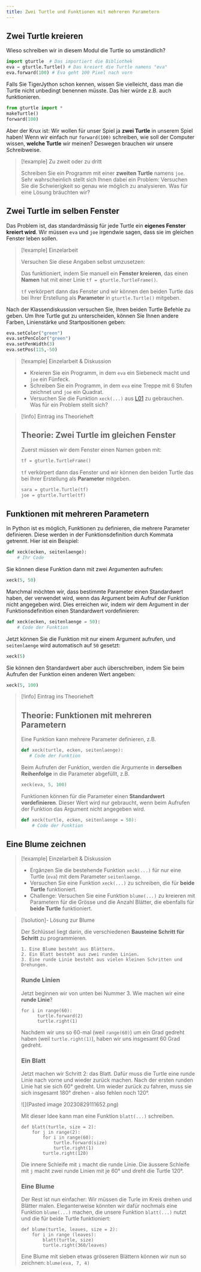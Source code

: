 ```yaml
---
title: Zwei Turtle und Funktionen mit mehreren Parametern
---
```

## Zwei Turtle kreieren

Wieso schreiben wir in diesem Modul die Turtle so umständlich?

```python
import gturtle  # Das importiert die Bibliothek
eva = gturtle.Turtle() # Das kreiert die Turtle namens "eva"
eva.forward(100) # Eva geht 100 Pixel nach vorn
```

Falls Sie TigerJython schon kennen, wissen Sie vielleicht, dass man die Turtle nicht unbedingt benennen müsste. Das hier würde z.B. auch funktionieren.

```python
from gturtle import *
makeTurtle()
forward(100)
```

Aber der Krux ist: Wir wollen für unser Spiel ja **zwei Turtle** in unserem Spiel haben! Wenn wir einfach nur `forward(100)` schreiben, wie soll der Computer wissen, **welche Turtle** wir meinen? Deswegen brauchen wir unsere Schreibweise.


> [!example] Zu zweit oder zu dritt
> 
> Schreiben Sie ein Programm mit einer **zweiten Turtle** namens `joe`. Sehr wahrscheinlich stellt sich Ihnen dabei ein Problem: Versuchen Sie die Schwierigkeit so genau wie möglich zu analysieren. Was für eine Lösung bräuchten wir?

## Zwei Turtle im selben Fenster

Das Problem ist, das standardmässig für jede Turtle ein **eigenes Fenster kreiert wird**. Wir müssen `eva` und `joe` irgendwie sagen, dass sie im gleichen Fenster leben sollen.

> [!example] Einzelarbeit
> 
> Versuchen Sie diese Angaben selbst umzusetzen:
> 
> Das funktioniert, indem Sie manuell ein **Fenster kreieren**, das einen **Namen** hat mit einer Linie `tf = gturtle.TurtleFrame()`. 
> 
> `tf` verkörpert dann das Fenster und wir können den beiden Turtle das bei Ihrer Erstellung als **Parameter** in `gturtle.Turtle()` mitgeben.

Nach der Klassendiskussion versuchen Sie, Ihren beiden Turtle Befehle zu geben. Um Ihre Turtle gut zu unterscheiden, können Sie Ihnen andere Farben, Linienstärke und Startpositionen geben:
```python
eva.setColor("green")
eva.setPenColor("green")  
eva.setPenWidth(3)
eva.setPos(115,-50)
```

> [!example] Einzelarbeit & Diskussion
> 
> - Kreieren Sie ein Programm, in dem `eva` ein Siebeneck macht und `joe` ein Fünfeck.
> - Schreiben Sie ein Programm, in dem `eva` eine Treppe mit 6 Stufen zeichnet und `joe` ein Quadrat.
> - Versuchen Sie die Funktion `xeck(...)` aus [L01](binp-b1l0102-repetition) zu gebrauchen. Was für ein Problem stellt sich?

> [!info] Eintrag ins Theorieheft
> 
> ## Theorie: Zwei Turtle im gleichen Fenster
> 
>  Zuerst müssen wir dem Fenster einen Namen geben mit:
>  ``` python
>  tf = gturtle.TurtleFrame() 
>  ```
> `tf` verkörpert dann das Fenster und wir können den beiden Turtle das bei Ihrer Erstellung als **Parameter** mitgeben.
> ```python
> sara = gturtle.Turtle(tf)  
> joe = gturtle.Turtle(tf)
> ```

## Funktionen mit mehreren Parametern

In Python ist es möglich, Funktionen zu definieren, die mehrere Parameter definieren. Diese werden in der Funktionsdefinition durch Kommata getrennt. Hier ist ein Beispiel:

```python
def xeck(ecken, seitenlaenge):
    # Ihr Code
```

Sie können diese Funktion dann mit zwei Argumenten aufrufen:

```python
xeck(5, 50) 
```

Manchmal möchten wir, dass bestimmte Parameter einen Standardwert haben, der verwendet wird, wenn das Argument beim Aufruf der Funktion nicht angegeben wird. Dies erreichen wir, indem wir dem Argument in der Funktionsdefinition einen Standardwert vordefinieren:

```python
def xeck(ecken, seitenlaenge = 50):
    # Code der Funktion
```

Jetzt können Sie die Funktion mit nur einem Argument aufrufen, und `seitenlaenge` wird automatisch auf `50` gesetzt:

```python
xeck(5)
```

Sie können den Standardwert aber auch überschreiben, indem Sie beim Aufrufen der Funktion einen anderen Wert angeben:

```python
xeck(5, 100) 
```



> [!info] Eintrag ins Theorieheft
> 
> ## Theorie: Funktionen mit mehreren Parametern
> 
>  Eine Funktion kann mehrere Parameter definieren, z.B.
>  ```python
> def xeck(turtle, ecken, seitenlaenge):
>     # Code der Funktion
> ```
>  Beim Aufrufen der Funktion, werden die Argumente in **derselben Reihenfolge** in die Parameter abgefüllt, z.B.
> 
> ```python
> xeck(eva, 5, 100)
> ```
> Funktionen können für die Parameter einen **Standardwert vordefinieren**. Dieser Wert wird nur gebraucht, wenn beim Aufrufen der Funktion das Argument nicht angegeben wird.
> 
> ```python
> def xeck(turtle, ecken, seitenlaenge = 50):
>     # Code der Funktion
> ```

## Eine Blume zeichnen

> [!example] Einzelarbeit & Diskussion
> 
> - Ergänzen Sie die bestehende Funktion `xeck(...)` für nur eine Turtle (`eva`) mit dem Parameter `seitenlaenge`. 
> - Versuchen Sie eine Funktion `xeck(...)` zu schreiben, die für **beide Turtle** funktioniert.
> - Challenge: Versuchen Sie eine Funktion `blume(...)` zu kreieren mit Parametern für die Grösse und die Anzahl Blätter, die ebenfalls für **beide Turtle** funktioniert.


> [!solution]- Lösung zur Blume
> 
> Der Schlüssel liegt darin, die verschiedenen **Bausteine Schritt für Schritt** zu programmieren.
> ```
> 1. Eine Blume besteht aus Blättern.
> 2. Ein Blatt besteht aus zwei runden Linien.
> 3. Eine runde Linie besteht aus vielen kleinen Schritten und Drehungen.
> ```
> ### Runde Linien
> Jetzt beginnen wir von unten bei Nummer 3. Wie machen wir eine **runde Linie**? 
>   
> ```
> for i in range(60):  
> 		turtle.forward(2)  
> 		turtle.right(1)
> ```
> Nachdem wir uns so 60-mal (weil `range(60)`) um ein Grad gedreht haben (weil `turtle.right(1)`), haben wir uns insgesamt 60 Grad gedreht. 
> 
> ### Ein Blatt
> 
> Jetzt machen wir Schritt 2: das Blatt. Dafür muss die Turtle eine runde Linie nach vorne und wieder zurück machen. Nach der ersten runden Linie hat sie sich 60° gedreht. Um wieder zurück zu fahren, muss sie sich insgesamt 180° drehen - also fehlen noch 120°.
> 
> ![](Pasted image 20230829111652.png)
> 
> Mit dieser Idee kann man eine Funktion `blatt(...)` schreiben.
> 
> ```
> def blatt(turtle, size = 2):  
>     for j in range(2): 
>         for i in range(60):  
>             turtle.forward(size)  
>             turtle.right(1)  
>         turtle.right(120)
> ```
> Die innere Schleife mit `i` macht die runde Linie. Die äussere Schleife mit `j` macht zwei runde Linien mit je 60° und dreht die Turtle 120°.
> 
> ### Eine Blume
> 
> Der Rest ist nun einfacher: Wir müssen die Turle im Kreis drehen und Blätter malen. Eleganterweise könnten wir dafür nochmals eine Funktion `blume(...)` machen, die unsere Funktion `blatt(...)` nutzt und die für beide Turtle funktioniert:
> 
> ```
> def blume(turtle, leaves, size = 2):  
>     for i in range (leaves):  
>         blatt(turtle, size)  
>         turtle.right(360/leaves)
> ```
> Eine Blume mit sieben etwas grösseren Blättern können wir nun so zeichnen: `blume(eva, 7, 4)`
